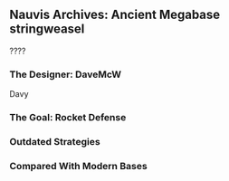 ## Nauvis Archives: Ancient Megabase <author>stringweasel</author>

????

### The Designer: DaveMcW

Davy

### The Goal: Rocket Defense

### Outdated Strategies

### Compared With Modern Bases